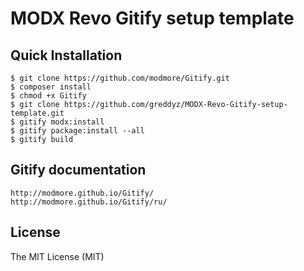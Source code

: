 MODX Revo Gitify setup template 
======

## Quick Installation

```` shell
$ git clone https://github.com/modmore/Gitify.git
$ composer install
$ chmod +x Gitify
$ git clone https://github.com/greddyz/MODX-Revo-Gitify-setup-template.git
$ gitify modx:install
$ gitify package:install --all
$ gitify build
````

## Gitify documentation
````shell 
http://modmore.github.io/Gitify/
http://modmore.github.io/Gitify/ru/
````

## License

The MIT License (MIT)